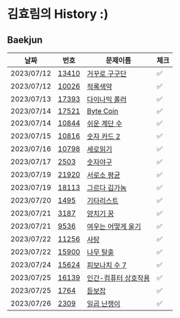 # 김효림의 History :)

## Baekjun

| 날짜         | 번호                                             | 문제이름                                                 | 체크  |
|------------|------------------------------------------------|------------------------------------------------------|-----|
| 2023/07/12 | [13410](https://www.acmicpc.net/problem/13410) | [거꾸로 구구단](https://www.acmicpc.net/problem/13410)     | ✅   |
| 2023/07/12 | [10026](https://www.acmicpc.net/problem/10026) | [적록색약](https://www.acmicpc.net/problem/10026)        | ✅   |
| 2023/07/13 | [17393](https://www.acmicpc.net/problem/17393) | [다이나믹 롤러](https://www.acmicpc.net/problem/17393)     | ✅   |
| 2023/07/14 | [17521](https://www.acmicpc.net/problem/17521) | [Byte Coin](https://www.acmicpc.net/problem/17521)   | ✅   |
| 2023/07/14 | [10844](https://www.acmicpc.net/problem/10844) | [쉬운 계단 수](https://www.acmicpc.net/problem/10844)     | ✅   |
| 2023/07/15 | [10816](https://www.acmicpc.net/problem/10816) | [숫자 카드 2](https://www.acmicpc.net/problem/10816)     | ✅   |
| 2023/07/16 | [10798](https://www.acmicpc.net/problem/10798) | [세로읽기](https://www.acmicpc.net/problem/10798)        | ✅   |
| 2023/07/17 | [2503](https://www.acmicpc.net/problem/2503)   | [숫자야구](https://www.acmicpc.net/problem/2503)         | ✅   |
| 2023/07/19 | [21920](https://www.acmicpc.net/problem/21920) | [서로소 평균](https://www.acmicpc.net/problem/21920)      | ✅   |
| 2023/07/19 | [18113](https://www.acmicpc.net/problem/18113) | [그르다 김가놈](https://www.acmicpc.net/problem/18113)     | ✅   |
| 2023/07/20 | [1495](https://www.acmicpc.net/problem/1495)   | [기타리스트](https://www.acmicpc.net/problem/1495)        | ✅   | 
| 2023/07/21 | [3187](https://www.acmicpc.net/problem/3187)   | [양치기 꿍](https://www.acmicpc.net/problem/3187)        | ✅   |
| 2023/07/21 | [9536](https://www.acmicpc.net/problem/9536)   | [여우는 어떻게 울기](https://www.acmicpc.net/problem/9536)   | ✅   |
| 2023/07/22 | [11256](https://www.acmicpc.net/problem/11256) | [사탕](https://www.acmicpc.net/problem/11256)          | ✅   |
| 2023/07/22 | [15900](https://www.acmicpc.net/problem/15900) | [나무 탈출](https://www.acmicpc.net/problem/15900)       | ✅   |
| 2023/07/24 | [15624](https://www.acmicpc.net/problem/15624) | [피보나치 수 7](https://www.acmicpc.net/problem/15624)    | ✅   |
| 2023/07/25 | [16139](https://www.acmicpc.net/problem/16139) | [인간-컴퓨터 상호작용](https://www.acmicpc.net/problem/16139) | ✅   |
| 2023/07/25 | [1764](https://www.acmicpc.net/problem/1764)   | [듣보잡](https://www.acmicpc.net/problem/1764)          | ✅   |
|2023/07/26 | [2309](https://www.acmicpc.net/problem/2309) | [일곱 난쟁이](https://www.acmicpc.net/problem/2309) | ✅ |